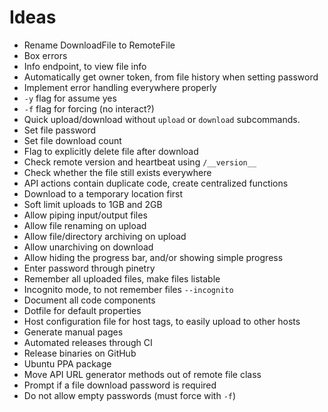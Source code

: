 # Ideas
- Rename DownloadFile to RemoteFile
- Box errors
- Info endpoint, to view file info
- Automatically get owner token, from file history when setting password
- Implement error handling everywhere properly
- `-y` flag for assume yes
- `-f` flag for forcing (no interact?)
- Quick upload/download without `upload` or `download` subcommands.
- Set file password
- Set file download count
- Flag to explicitly delete file after download
- Check remote version and heartbeat using `/__version__`
- Check whether the file still exists everywhere
- API actions contain duplicate code, create centralized functions
- Download to a temporary location first
- Soft limit uploads to 1GB and 2GB
- Allow piping input/output files
- Allow file renaming on upload
- Allow file/directory archiving on upload
- Allow unarchiving on download 
- Allow hiding the progress bar, and/or showing simple progress
- Enter password through pinetry
- Remember all uploaded files, make files listable
- Incognito mode, to not remember files `--incognito`
- Document all code components
- Dotfile for default properties
- Host configuration file for host tags, to easily upload to other hosts
- Generate manual pages
- Automated releases through CI
- Release binaries on GitHub
- Ubuntu PPA package
- Move API URL generator methods out of remote file class
- Prompt if a file download password is required
- Do not allow empty passwords (must force with `-f`)
